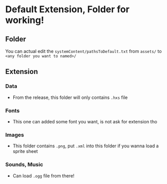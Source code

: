 # Default Extension, Folder for working!
## Folder
You can actual edit the `systemContent/pathsToDefault.txt` from `assets/` to `<any folder you want to named>/`

## Extension
### Data
- From the release, this folder will only contains `.hxs` file
### Fonts
- This one can added some font you want, is not ask for extension tho
### Images
- This folder contains `.png`, put `.xml` into this folder if you wanna load a sprite sheet
### Sounds, Music
- Can load `.ogg` file from there!